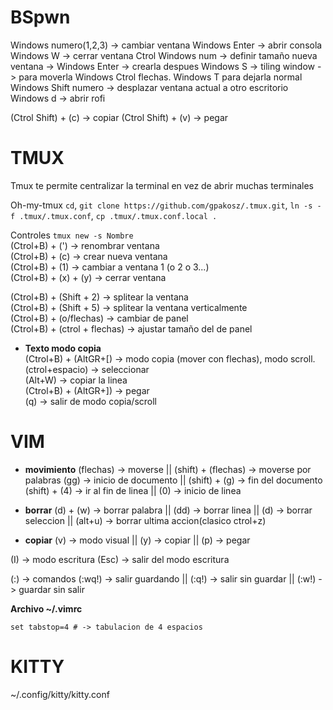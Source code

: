# BSpwn

Windows numero(1,2,3) -> cambiar ventana 
Windows Enter -> abrir consola
Windows W -> cerrar ventana
Ctrol Windows num -> definir tamaño nueva ventana -> Windows Enter -> crearla despues
Windows S -> tiling window -> para moverla Windows Ctrol flechas. Windows T para dejarla normal
Windows Shift numero -> desplazar ventana actual a otro escritorio
Windows d -> abrir rofi

(Ctrol Shift) + (c) -> copiar
(Ctrol Shift) + (v) -> pegar


# TMUX

Tmux te permite centralizar la terminal en vez de abrir muchas terminales

Oh-my-tmux
```cd```,  ```git clone https://github.com/gpakosz/.tmux.git```, ```ln -s -f .tmux/.tmux.conf```, ```cp .tmux/.tmux.conf.local .```

Controles
```tmux new -s Nombre```  
(Ctrol+B) + (') -> renombrar ventana      
(Ctrol+B) + (c) -> crear nueva ventana      
(Ctrol+B) + (1) -> cambiar a ventana 1 (o 2 o 3...)   
(Ctrol+B) + (x) + (y) -> cerrar ventana   

(Ctrol+B) + (Shift + 2) -> splitear la ventana  
(Ctrol+B) + (Shift + 5) -> splitear la ventana verticalmente  
(Ctrol+B) + (o/flechas) -> cambiar de panel  
(Ctrol+B) + (ctrol + flechas) -> ajustar tamaño del de panel  

- **Texto modo copia**  
(Ctrol+B) + (AltGR+\[) -> modo copia (mover con flechas), modo scroll.  
(ctrol+espacio) -> seleccionar  
(Alt+W) -> copiar la linea  
(Ctrol+B) + (AltGR+\]) -> pegar  
(q) -> salir de modo copia/scroll  

# VIM

- **movimiento**
(flechas) -> moverse || (shift) + (flechas) -> moverse por palabras
(gg) -> inicio de documento || (shift) + (g) -> fin del documento 
(shift) + (4) -> ir al fin de linea || (0) -> inicio de linea 

- **borrar**
(d) + (w) -> borrar palabra || (dd) -> borrar linea || (d) -> borrar seleccion || (alt+u) -> borrar ultima accion(clasico ctrol+z)

- **copiar**
(v) -> modo visual || (y) -> copiar || (p) -> pegar

(I) -> modo escritura 
(Esc) -> salir del modo escritura

(:) -> comandos
(:wq!) -> salir guardando || (:q!) -> salir sin guardar || (:w!) -> guardar sin salir

**Archivo ~/.vimrc**  
```
set tabstop=4 # -> tabulacion de 4 espacios
```

# KITTY
~/.config/kitty/kitty.conf


